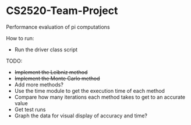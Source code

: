 # CS2520-Team-Project
Performance evaluation of pi computations

How to run:
- Run the driver class script

TODO:
- ~~Implement the Leibniz method~~
- ~~Implement the Monte Carlo method~~
- Add more methods?
- Use the time module to get the execution time of each method
- Compare how many iterations each method takes to get to an accurate value
- Get test runs
- Graph the data for visual display of accuracy and time?
